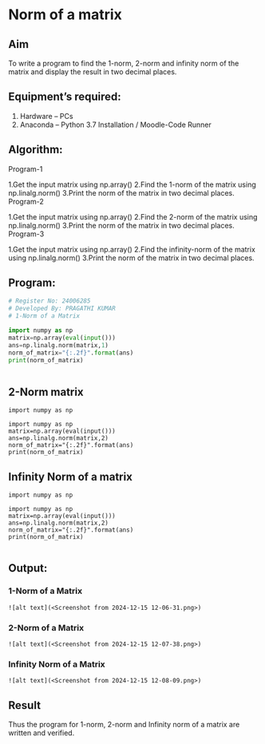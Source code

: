 # Norm of a matrix
## Aim
To write a program to find the 1-norm, 2-norm and infinity norm of the matrix and display the result in two decimal places.
## Equipment’s required:
1.	Hardware – PCs
2.	Anaconda – Python 3.7 Installation / Moodle-Code Runner
## Algorithm:
Program-1

1.Get the input matrix using np.array()
2.Find the 1-norm of the matrix using np.linalg.norm()
3.Print the norm of the matrix in two decimal places.
Program-2

1.Get the input matrix using np.array()
2.Find the 2-norm of the matrix using np.linalg.norm()
3.Print the norm of the matrix in two decimal places.
Program-3

1.Get the input matrix using np.array()
2.Find the infinity-norm of the matrix using np.linalg.norm()
3.Print the norm of the matrix in two decimal places.

## Program:
```Python
# Register No: 24006285
# Developed By: PRAGATHI KUMAR
# 1-Norm of a Matrix

import numpy as np
matrix=np.array(eval(input()))
ans=np.linalg.norm(matrix,1)
norm_of_matrix="{:.2f}".format(ans)
print(norm_of_matrix)



```
## 2-Norm matrix
```
import numpy as np

import numpy as np
matrix=np.array(eval(input()))
ans=np.linalg.norm(matrix,2)
norm_of_matrix="{:.2f}".format(ans)
print(norm_of_matrix)

```
## Infinity Norm of a matrix
```
import numpy as np

import numpy as np
matrix=np.array(eval(input()))
ans=np.linalg.norm(matrix,2)
norm_of_matrix="{:.2f}".format(ans)
print(norm_of_matrix)


```
## Output:
### 1-Norm of a Matrix
```
![alt text](<Screenshot from 2024-12-15 12-06-31.png>)
```


### 2-Norm of a Matrix
```
![alt text](<Screenshot from 2024-12-15 12-07-38.png>)
```

### Infinity Norm of a Matrix
```
![alt text](<Screenshot from 2024-12-15 12-08-09.png>)
```

## Result
Thus the program for 1-norm, 2-norm and Infinity norm of a matrix are written and verified.
